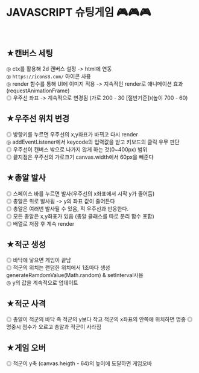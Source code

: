 # JAVASCRIPT 슈팅게임 🎮🎮🎮<br/><br/>

## ★캔버스 세팅

◎ ctx를 활용해 2d 캔버스 설정 -> html에 연동<br/>
◎ `https://icons8.com/` 아이콘 사용<br/>
◎ render 함수를 통해 UI에 이미지 적용 -> 지속적인 render로 애니메이션 효과(requestAnimationFrame)<br/>
◎ 우주선 좌표 -> 계속적으로 변경됨 (가로 200 - 30 [절반기준])(높이 700 - 60)<br/>


## ★우주선 위치 변경 

◎ 방향키를 누르면 우주선의 x,y좌표가 바뀌고 다시 render<br/>
◎ addEventListener에서 keycode의 입력값을 받고 키보드의 클릭 유무 판단 <br/>
◎ 우주선이 캔버스 밖으로 나가지 않게 하는 것(0~400px) 범위<br/>
◎ 끝지점은 우주선의 가로크기 canvas.width에서 60px을 빼준다

## ★총알 발사

◎ 스페이스 바를 누르면 발사(우주선의 x좌표에서 시작 y가 줄어듬)<br/>
◎ 총알은 위로 발사됨 -> y의 좌표 값이 줄어든다<br/>
◎ 총알은 여러번 발사될 수 있음, 적 우주선과 반응한다. <br/>
◎ 모든 총알은 x,y좌표가 있음 (총알 클래스를 따로 분리 함수 포함) <br/>
◎ 배열로 저장 후 계속 render<br/>

## ★적군 생성 

◎ 바닥에 닿으면 게임이 끝남 <br/>
◎ 적군의 위치는 랜덤한 위치에서 1초마다 생성 generateRamdomValue(Math.random) & setInterval사용<br/>
◎ y의 값을 계속적으로 업데이트

## ★적군 사격

◎ 총알이 적군의 바닥 즉 적군의 y보다 작고 적군의 x좌표의 안쪽에 위치하면 명중 
◎ 명중시 점수가 오르고 총알과 적군이 사라짐 

## ★게임 오버

◎ 적군이 y축 (canvas.heigth - 64)의 높이에 도달하면 게임오바